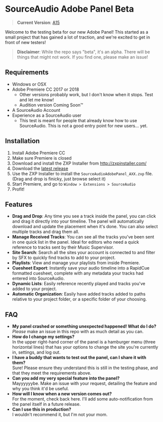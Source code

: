 # SourceAudio Adobe Panel Beta
> **Current Version**: [A15](https://github.com/SourceAudio/sa-adobe-panel-beta/releases)

Welcome to the testing beta for our new Adobe Panel! This started as a small project that has gained a lot of traction, and we're excited to get in front of new testers!
 
> **Disclaimer**: While the repo says "beta", it's an alpha. There will be things that might not work. If you find one, please make an issue!
 
## Requirements
- Windows or OSX
- Adobe Premiere CC 2017 or 2018
  - Other versions probably work, but I don't know when it stops. Test and let me know!
  - Audition version Coming Soon™
- A SourceAudio Account
- Experience as a SourceAudio user
  - This test is meant for people that already know how to use SourceAudio. This is not a good entry point for new users... yet.

## Installation
1. Install Adobe Premiere CC
2. Make sure Premiere is closed
3. Download and install the ZXP Installer from http://zxpinstaller.com/
4. Download the [latest release](https://github.com/SourceAudio/sa-adobe-panel-beta/releases)
5. Use the ZXP Installer to install the `SourceAudioAdobePanel_AXX.zxp` file. (Drag and drop is finicky, just browse select it)
6. Start Premiere, and go to `Window > Extensions > SourceAudio`
7. Profit!
 
## Features
- **Drag and Drop**: Any time you see a track inside the panel, you can click and drag it directly into your timeline. The panel will automatically download and update the placement when it's done. You can also select multiple tracks and drag them all.
- **Manage Received Tracks**:
 You can see all the tracks you've been sent in one quick list in the panel. Ideal for editors who need a quick reference to tracks sent by their Music Supervisor.
- **Site Search**: Search all the sites your account is connected to and filter by SFX to quickly find tracks to add to your project.
- **Playlists**: View and manage your playlists from inside Premiere.
- **Cuesheet Export**: Instantly save your audio timeline into a RapidCue formatted cuesheet, complete with any metadata your tracks had entered into SourceAudio.
- **Dynamic Lists**: Easily reference recently played and tracks you've added to your project.
- **Automatic Organization**: Easily have added tracks added to paths relative to your project folder, or a specific folder of your choosing.

## FAQ
- **My panel crashed or something unexpected happened! What do I do?**  
  *Please* make an issue in this repo with as much detail as you can. 
- **How do I change my settings?**  
  In the upper right-hand corner of the panel is a hamburger menu (three horizontal lines) that has your options to change the site you're currently in, settings, and log out.
- **I have a buddy that wants to test out the panel, can I share it with them?**  
  Sure! Please ensure they understand this is still in the testing phase, and that they meet the requirements above.
- **Can you add my very special feature into the panel?**  
  Mayyyyyybe. Make an issue with your request, detailing the feature and why you think it'd be useful.
- **How will I know when a new version comes out?**  
  For the moment, check back here. I'll add some auto-notification from the panel itself in a future release.
- **Can I use this in production?**  
  I wouldn't recommend it, but I'm not your mom.



